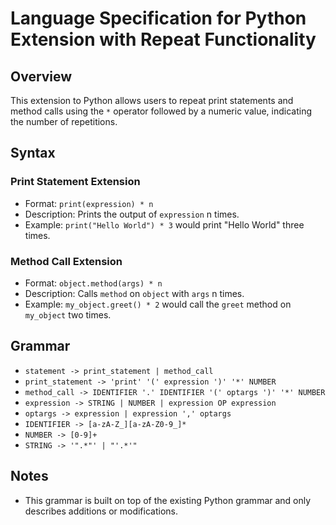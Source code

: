 # Language Specification for Python Extension with Repeat Functionality

## Overview
This extension to Python allows users to repeat print statements and method calls using the `*` operator followed by a numeric value, indicating the number of repetitions.

## Syntax

### Print Statement Extension
- Format: `print(expression) * n`
- Description: Prints the output of `expression` n times.
- Example: `print("Hello World") * 3` would print "Hello World" three times.

### Method Call Extension
- Format: `object.method(args) * n`
- Description: Calls `method` on `object` with `args` n times.
- Example: `my_object.greet() * 2` would call the `greet` method on `my_object` two times.

## Grammar

- `statement -> print_statement | method_call`
- `print_statement -> 'print' '(' expression ')' '*' NUMBER`
- `method_call -> IDENTIFIER '.' IDENTIFIER '(' optargs ')' '*' NUMBER`
- `expression -> STRING | NUMBER | expression OP expression`
- `optargs -> expression | expression ',' optargs`
- `IDENTIFIER -> [a-zA-Z_][a-zA-Z0-9_]*`
- `NUMBER -> [0-9]+`
- `STRING -> '".*"' | "'.*'"`

## Notes
- This grammar is built on top of the existing Python grammar and only describes additions or modifications.
